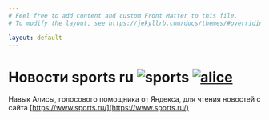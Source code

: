 ```yaml
---
# Feel free to add content and custom Front Matter to this file.
# To modify the layout, see https://jekyllrb.com/docs/themes/#overriding-theme-defaults

layout: default
---
```

# Новости sports ru ![sports](https://github.com/alexvolchetsky/sports/workflows/sports/badge.svg) [![alice](https://dialogs.s3.yandex.net/badges/v1-term1.svg)](https://dialogs.yandex.ru/store/skills/362fd0c9-novosti-sports-ru?utm_source=https://github.com&utm_medium=badge&utm_campaign=v1&utm_term=d1)
Навык Алисы, голосового помощника от Яндекса, для чтения новостей с сайта [https://www.sports.ru/](https://www.sports.ru/)
